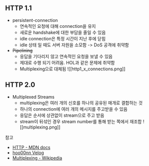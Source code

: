 ## HTTP 1.1
- persistent-connection
	- 연속적인 요청에 대해 connection을 유지
	- 새로운 handshake에 대한 부담을 줄일 수 있음
	- idle connection은 특정 시간이 지난 후에 닫힘
	- idle 상태 일 때도 서버 자원을 소모함 -> DoS 공격에 취약함
- ~~Pipelining~~
	- 응답을 기다리지 않고 연속적인 요청을 보낼 수 있음
	- 제대로 수행 되기 어려움. HOL과 같은 문제에 취약함
	- Multiplexing으로 대체됨
![[http1_x_connections.png]]
## HTTP 2.0
- Multiplexed Streams
	- multiplexing은 여러 개의 신호를 하나의 공유된 매개로 결합하는 것
	- 하나의 connection에 여러 개의 메시지를 주고받을 수 있음
	- 응답은 순서에 상관없이 stream으로 주고 받음
	- stream이 뒤섞인 경우 stream number를 통해 받는 쪽에서 재조합
![[multiplexing.png]]

참고
- [HTTP - MDN docs](https://developer.mozilla.org/en-US/docs/Web/HTTP/Connection_management_in_HTTP_1.x)
- [hoo00nn Velog](https://velog.io/@hoo00nn/HTTP1.1-vs-HTTP2.0)
- [Multiplexing - Wikipedia](https://en.wikipedia.org/wiki/Multiplexing)

